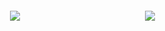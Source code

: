  <div style="display: flex;">
  <a  href="https://github.com/anuraghazra/github-readme-stats">
    <!--Github stats card-->
    <img style="margin: 100px;" align="left" src="https://github-readme-stats.vercel.app/api?username=nanosuke&count_private=true&show_icons=true&theme=cobalt2" />
  </a>
 
  <a href="https://github.com/anuraghazra/github-readme-stats">
    <!--Top languages card-->
    <img style="margin: 100px;" align="left" src="https://github-readme-stats.vercel.app/api/top-langs/?username=nanosuke&theme=cobalt2&layout=compact" />
  </a>
</div>
